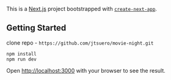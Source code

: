 This is a [Next.js](https://nextjs.org/) project bootstrapped with [`create-next-app`](https://github.com/vercel/next.js/tree/canary/packages/create-next-app).

## Getting Started

clone repo - `https://github.com/jtsuero/movie-night.git`

```
npm install
npm run dev
```

Open [http://localhost:3000](http://localhost:3000) with your browser to see the result.



